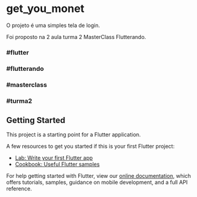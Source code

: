 # get_you_monet

O projeto é uma simples tela de login.

Foi proposto na 2 aula turma 2 MasterClass Flutterando.

### #flutter
### #flutterando
### #masterclass
### #turma2

## Getting Started

This project is a starting point for a Flutter application.

A few resources to get you started if this is your first Flutter project:

- [Lab: Write your first Flutter app](https://flutter.dev/docs/get-started/codelab)
- [Cookbook: Useful Flutter samples](https://flutter.dev/docs/cookbook)

For help getting started with Flutter, view our
[online documentation](https://flutter.dev/docs), which offers tutorials,
samples, guidance on mobile development, and a full API reference.
